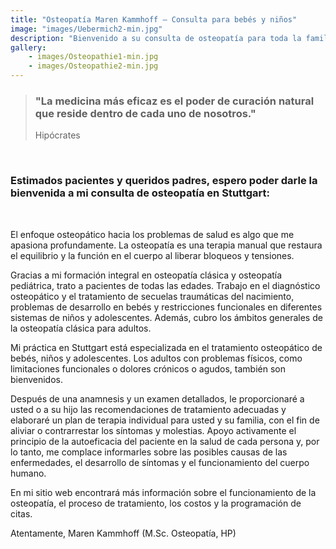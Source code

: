 ```yaml
---
title: "Osteopatía Maren Kammhoff – Consulta para bebés y niños"
image: "images/Uebermich2-min.jpg"
description: "Bienvenido a su consulta de osteopatía para toda la familia en Stuttgart. Especializado en bebés, niños y mujeres antes y después del parto."
gallery:
    - images/Osteopathie1-min.jpg
    - images/Osteopathie2-min.jpg
---
```

  
 
> ### "La medicina más eficaz es el poder de curación natural que reside dentro de cada uno de nosotros."
> Hipócrates
<br>  
  
### Estimados pacientes y queridos padres, espero poder darle la bienvenida a mi consulta de osteopatía en Stuttgart:
<br>

El enfoque osteopático hacia los problemas de salud es algo que me apasiona profundamente. La osteopatía es una terapia manual que restaura el equilibrio y la función en el cuerpo al liberar bloqueos y tensiones.

Gracias a mi formación integral en osteopatía clásica y osteopatía pediátrica, trato a pacientes de todas las edades. Trabajo en el diagnóstico osteopático y el tratamiento de secuelas traumáticas del nacimiento, problemas de desarrollo en bebés y restricciones funcionales en diferentes sistemas de niños y adolescentes. Además, cubro los ámbitos generales de la osteopatía clásica para adultos.

Mi práctica en Stuttgart está especializada en el tratamiento osteopático de bebés, niños y adolescentes. Los adultos con problemas físicos, como limitaciones funcionales o dolores crónicos o agudos, también son bienvenidos.

Después de una anamnesis y un examen detallados, le proporcionaré a usted o a su hijo las recomendaciones de tratamiento adecuadas y elaboraré un plan de terapia individual para usted y su familia, con el fin de aliviar o contrarrestar los síntomas y molestias. Apoyo activamente el principio de la autoeficacia del paciente en la salud de cada persona y, por lo tanto, me complace informarles sobre las posibles causas de las enfermedades, el desarrollo de síntomas y el funcionamiento del cuerpo humano.

En mi sitio web encontrará más información sobre el funcionamiento de la osteopatía, el proceso de tratamiento, los costos y la programación de citas.

Atentamente,
Maren Kammhoff (M.Sc. Osteopatía, HP)
